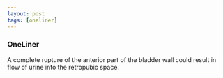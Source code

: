 ```yaml
---
layout: post
tags: [oneliner]
---
```



### OneLiner

A complete rupture of the anterior part of the bladder wall could result in flow of urine into the retropubic space.
